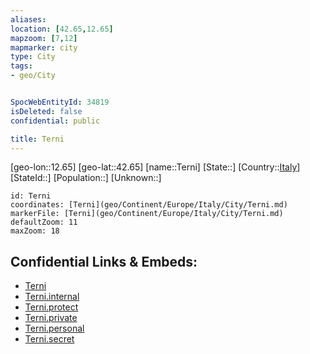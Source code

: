 ```yaml
---
aliases: 
location: [42.65,12.65]
mapzoom: [7,12] 
mapmarker: city 
type: City
tags:
- geo/City


SpocWebEntityId: 34819
isDeleted: false
confidential: public

title: Terni
---
```

[geo-lon::12.65]
[geo-lat::42.65]
[name::Terni]
[State::]
[Country::[Italy](geo/Continent/Europe/Italy.md)]
[StateId::]
[Population::]
[Unknown::]


```leaflet
id: Terni
coordinates: [Terni](geo/Continent/Europe/Italy/City/Terni.md)
markerFile: [Terni](geo/Continent/Europe/Italy/City/Terni.md)
defaultZoom: 11 
maxZoom: 18
```


## Confidential Links & Embeds: 
- [Terni](../../../../../../_public/geo/Continent/Europe/Italy/City/Terni.md) 
- [Terni.internal](../../../../../../_internal/geo/Continent/Europe/Italy/City/Terni.internal.md) 
- [Terni.protect](../../../../../../_protect/geo/Continent/Europe/Italy/City/Terni.protect.md) 
- [Terni.private](../../../../../../_private/geo/Continent/Europe/Italy/City/Terni.private.md) 
- [Terni.personal](../../../../../../_personal/geo/Continent/Europe/Italy/City/Terni.personal.md) 
- [Terni.secret](../../../../../../_secret/geo/Continent/Europe/Italy/City/Terni.secret.md) 
